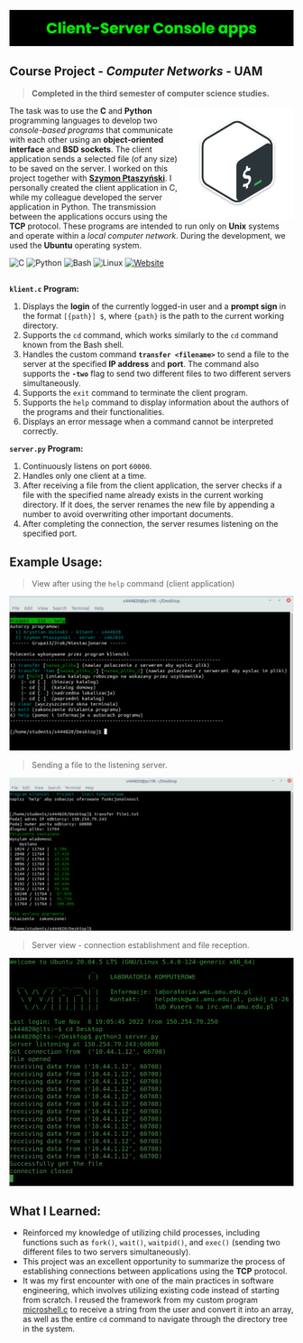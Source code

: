 ![Project Banner](https://raw.githubusercontent.com/Education-IT/Client-Server-ConsoleApps/main/images/banner.png)
## Course Project - *Computer Networks* - **UAM**

> **Completed in the third semester of computer science studies.**

<img align="right" src="https://raw.githubusercontent.com/Education-IT/MicroShell/main/images/Bash.png" width="200"/>

The task was to use the **C** and **Python** programming languages to develop two *console-based programs* that communicate with each other using an **object-oriented interface** and **BSD sockets**. The client application sends a selected file (of any size) to be saved on the server. I worked on this project together with [**Szymon Ptaszyński**](https://github.com/PTAKUU). I personally created the client application in C, while my colleague developed the server application in Python. The transmission between the applications occurs using the **TCP** protocol. These programs are intended to run only on **Unix** systems and operate within a *local computer network*. During the development, we used the **Ubuntu** operating system.

![C](https://img.shields.io/badge/C-A8B9CC.svg?style=for-the-badge&logo=C&logoColor=black) ![Python](https://img.shields.io/badge/Python-3776AB.svg?style=for-the-badge&logo=Python&logoColor=white) ![Bash](https://img.shields.io/badge/GNU%20Bash-4EAA25.svg?style=for-the-badge&logo=GNU-Bash&logoColor=white)  ![Linux](https://img.shields.io/badge/Linux-FCC624.svg?style=for-the-badge&logo=Linux&logoColor=black) [![Website](https://img.shields.io/badge/website-000000?style=for-the-badge&logo=About.me&logoColor=white)](https://education-it.pl/)
 ## 
**`klient.c` Program:**
 1) Displays the **login** of the currently logged-in user and a **prompt sign** in the format `[{path}] $`, where `{path}` is the path to the current working directory.
 2) Supports the `cd` command, which works similarly to the `cd` command known from the Bash shell.
 3) Handles the custom command **`transfer <filename>`** to send a file to the server at the specified **IP address** and **port**. The command also supports the **`-two`** flag to send two different files to two different servers simultaneously.
 5) Supports the `exit` command to terminate the client program.
 6) Supports the `help` command to display information about the authors of the programs and their functionalities.
 7) Displays an error message when a command cannot be interpreted correctly.
  
  **`server.py` Program:**
  1. Continuously listens on port `60000`.
  2. Handles only one client at a time.
  3. After receiving a file from the client application, the server checks if a file with the specified name already exists in the current working directory. If it does, the server renames the new file by appending a number to avoid overwriting other important documents.
  4. After completing the connection, the server resumes listening on the specified port.
  
  ## Example Usage:
 > View after using the `help` command (client application)
  
![Client Help](https://raw.githubusercontent.com/Education-IT/Client-Server-ConsoleApps/main/images/klient-help.PNG)
<br>

> Sending a file to the listening server.
  
![File Transfer](https://raw.githubusercontent.com/Education-IT/Client-Server-ConsoleApps/main/images/klient-transfer.PNG)
<br>

> Server view - connection establishment and file reception.
  
![Server](https://raw.githubusercontent.com/Education-IT/Client-Server-ConsoleApps/main/images/server.PNG)

## What I Learned:
- Reinforced my knowledge of utilizing child processes, including functions such as `fork()`, `wait()`, `waitpid()`, and `exec()` (sending two different files to two servers simultaneously).
- This project was an excellent opportunity to summarize the process of establishing connections between applications using the **TCP** protocol.
- It was my first encounter with one of the main practices in software engineering, which involves utilizing existing code instead of starting from scratch. I reused the framework from my custom program [microshell.c](https://github.com/Education-IT/MicroShell) to receive a string from the user and convert it into an array, as well as the entire `cd` command to navigate through the directory tree in the system.
